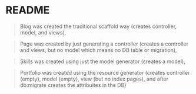 # README

>Blog was created the traditional scaffold way (creates controller, model, and views), 

>Page was created by just generating a controller (creates a controller and views, but no model which means no DB table or migration), 

>Skills was created using just the model generator (creates a model), 

>Portfolio was created using the resource generator (creates controller (empty), model (empty), view (but no index pages), and after db:migrate creates the attribuites in the DB) 
